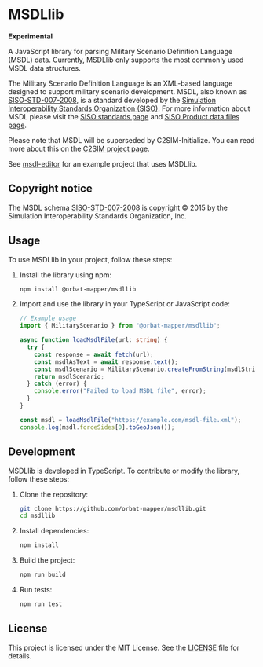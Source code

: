 # MSDLlib

**Experimental**

A JavaScript library for parsing Military Scenario Definition Language (MSDL) data.
Currently, MSDLlib only supports the most commonly used MSDL data structures.

The Military Scenario Definition Language is an XML-based language designed to support military
scenario development. MSDL, also known as [SISO-STD-007-2008](https://www.sisostds.org/DesktopModules/Bring2mind/DMX/Download.aspx?Command=Core_Download&EntryId=45690&PortalId=0&TabId=105), is a standard developed by the [Simulation Interoperability Standards
Organization (SISO)](https://www.sisostds.org/Home.aspx). For more information about MSDL please
visit the [SISO standards page](https://www.sisostds.org/productspublications/standards/sisostandards.aspx)
and [SISO Product data files page](https://www.sisostds.org/Schemas.aspx).

Please note that MSDL will be superseded by C2SIM-Initialize. You can read more about this on the
[C2SIM project page](https://openc2sim.github.io/).

See [msdl-editor](https://github.com/orbat-mapper/msdl-editor) for an example project that uses MSDLlib.

## Copyright notice

The MSDL schema [SISO-STD-007-2008](https://www.sisostds.org/DesktopModules/Bring2mind/DMX/Download.aspx?Command=Core_Download&EntryId=45690&PortalId=0&TabId=105)
is copyright © 2015 by the Simulation Interoperability Standards Organization, Inc.

## Usage

To use MSDLlib in your project, follow these steps:

1. Install the library using npm:

   ```sh
   npm install @orbat-mapper/msdllib
   ```

2. Import and use the library in your TypeScript or JavaScript code:

   ```typescript
   // Example usage
   import { MilitaryScenario } from "@orbat-mapper/msdllib";

   async function loadMsdlFile(url: string) {
     try {
       const response = await fetch(url);
       const msdlAsText = await response.text();
       const msdlScenario = MilitaryScenario.createFromString(msdlString);
       return msdlScenario;
     } catch (error) {
       console.error("Failed to load MSDL file", error);
     }
   }

   const msdl = loadMsdlFile("https://example.com/msdl-file.xml");
   console.log(msdl.forceSides[0].toGeoJson());
   ```

## Development

MSDLlib is developed in TypeScript. To contribute or modify the library, follow these steps:

1. Clone the repository:

   ```sh
   git clone https://github.com/orbat-mapper/msdllib.git
   cd msdllib
   ```

2. Install dependencies:

   ```sh
   npm install
   ```

3. Build the project:

   ```sh
   npm run build
   ```

4. Run tests:
   ```sh
   npm run test
   ```

## License

This project is licensed under the MIT License. See the [LICENSE](LICENSE) file for details.
